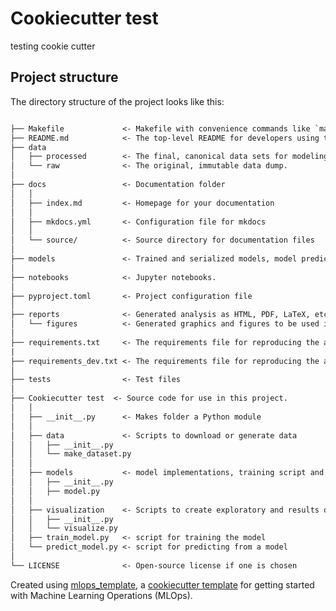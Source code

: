 # Cookiecutter test

testing cookie cutter

## Project structure

The directory structure of the project looks like this:

```txt

├── Makefile             <- Makefile with convenience commands like `make data` or `make train`
├── README.md            <- The top-level README for developers using this project.
├── data
│   ├── processed        <- The final, canonical data sets for modeling.
│   └── raw              <- The original, immutable data dump.
│
├── docs                 <- Documentation folder
│   │
│   ├── index.md         <- Homepage for your documentation
│   │
│   ├── mkdocs.yml       <- Configuration file for mkdocs
│   │
│   └── source/          <- Source directory for documentation files
│
├── models               <- Trained and serialized models, model predictions, or model summaries
│
├── notebooks            <- Jupyter notebooks.
│
├── pyproject.toml       <- Project configuration file
│
├── reports              <- Generated analysis as HTML, PDF, LaTeX, etc.
│   └── figures          <- Generated graphics and figures to be used in reporting
│
├── requirements.txt     <- The requirements file for reproducing the analysis environment
|
├── requirements_dev.txt <- The requirements file for reproducing the analysis environment
│
├── tests                <- Test files
│
├── Cookiecutter test  <- Source code for use in this project.
│   │
│   ├── __init__.py      <- Makes folder a Python module
│   │
│   ├── data             <- Scripts to download or generate data
│   │   ├── __init__.py
│   │   └── make_dataset.py
│   │
│   ├── models           <- model implementations, training script and prediction script
│   │   ├── __init__.py
│   │   ├── model.py
│   │
│   ├── visualization    <- Scripts to create exploratory and results oriented visualizations
│   │   ├── __init__.py
│   │   └── visualize.py
│   ├── train_model.py   <- script for training the model
│   └── predict_model.py <- script for predicting from a model
│
└── LICENSE              <- Open-source license if one is chosen
```

Created using [mlops_template](https://github.com/SkafteNicki/mlops_template),
a [cookiecutter template](https://github.com/cookiecutter/cookiecutter) for getting
started with Machine Learning Operations (MLOps).
